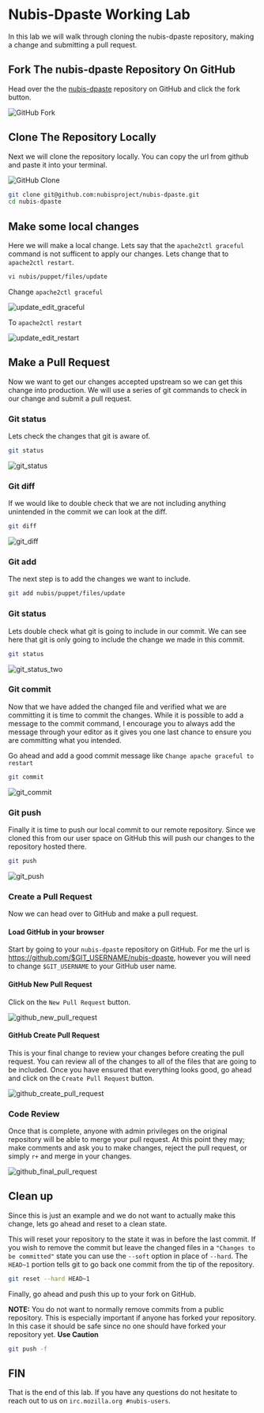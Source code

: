﻿# Nubis-Dpaste Working Lab
In this lab we will walk through cloning the nubis-dpaste repository, making a change and submitting a pull request.

## Fork The nubis-dpaste Repository On GitHub
Head over the the [nubis-dpaste](https://github.com/Nubisproject/nubis-dpaste) repository on GitHub and click the fork button.

![GitHub Fork](../media/labs/nubis-dpaste-lab/github_fork.png "GitHub Fork")

## Clone The Repository Locally
Next we will clone the repository locally. You can copy the url from github and paste it into your terminal.

![GitHub Clone](../media/labs/nubis-dpaste-lab/github_clone.png "GitHub Clone")

```bash
git clone git@github.com:nubisproject/nubis-dpaste.git
cd nubis-dpaste
```

## Make some local changes
Here we will make a local change. Lets say that the ```apache2ctl graceful``` command is not sufficent to apply our changes. Lets change that to ```apache2ctl restart```.

```bash
vi nubis/puppet/files/update
```

Change ```apache2ctl graceful```

![update_edit_graceful](../media/labs/nubis-dpaste-lab/update_edit_graceful.png "update_edit_graceful")

To ```apache2ctl restart```

![update_edit_restart](../media/labs/nubis-dpaste-lab/update_edit_restart.png "update_edit_restart")

## Make a Pull Request
Now we want to get our changes accepted upstream so we can get this change into production. We will use a series of git commands to check in our change and submit a pull request.

### Git status
Lets check the changes that git is aware of.

```bash
git status
```

![git_status](../media/labs/nubis-dpaste-lab/git_status.png "git_status")

### Git diff
If we would like to double check that we are not including anything unintended in the commit we can look at the diff.

```bash
git diff
```

![git_diff](../media/labs/nubis-dpaste-lab/git_diff.png "git_diff")

### Git add
The next step is to add the changes we want to include.

```bash
git add nubis/puppet/files/update
```

### Git status
Lets double check what git is going to include in our commit. We can see here that git is only going to include the change we made in this commit.

```bash
git status
```

![git_status_two](../media/labs/nubis-dpaste-lab/git_status_two.png "git_status_two")

### Git commit
Now that we have added the changed file and verified what we are committing it is time to commit the changes. While it is possible to add a message to the commit command, I encourage you to always add the message through your editor as it gives you one last chance to ensure you are committing what you intended.

Go ahead and add a good commit message like ```Change apache graceful to restart```
```bash
git commit
```

![git_commit](../media/labs/nubis-dpaste-lab/git_commit.png "git_commit")

### Git push
Finally it is time to push our local commit to our remote repository. Since we cloned this from our user space on GitHub this will push our changes to the repository hosted there.

```bash
git push
```

![git_push](../media/labs/nubis-dpaste-lab/git_push.png "git_push")

### Create a Pull Request
Now we can head over to GitHub and make a pull request.

#### Load GitHub in your browser
Start by going to your ```nubis-dpaste``` repository on GitHub. For me the url is https://github.com/$GIT_USERNAME/nubis-dpaste, however you will need to change ```$GIT_USERNAME``` to your GitHub user name.

#### GitHub New Pull Request
Click on the ```New Pull Request``` button.

![github_new_pull_request](../media/labs/nubis-dpaste-lab/github_new_pull_request.png "github_new_pull_request")

#### GitHub Create Pull Request
This is your final change to review your changes before creating the pull request. You can review all of the changes to all of the files that are going to be included. Once you have ensured that everything looks good, go ahead and click on the ```Create Pull Request``` button.

![github_create_pull_request](../media/labs/nubis-dpaste-lab/github_create_pull_request.png "github_create_pull_request")

### Code Review
Once that is complete, anyone with admin privileges on the original repository will be able to merge your pull request. At this point they may; make comments and ask you to make changes, reject the pull request, or simply ```r+``` and merge in your changes.

![github_final_pull_request](../media/labs/nubis-dpaste-lab/github_final_pull_request.png "github_final_pull_request")

## Clean up
Since this is just an example and we do not want to actually make this change, lets go ahead and reset to a clean state.

This will reset your repository to the state it was in before the last commit. If you wish to remove the commit but leave the changed files in a ```"Changes to be committed"``` state you can use the ```--soft``` option in place of ```--hard```. The ```HEAD~1``` portion tells git to go back one commit from the tip of the repository.

```bash
git reset --hard HEAD~1
```

Finally, go ahead and push this up to your fork on GitHub.

**NOTE:** You do not want to normally remove commits from a public repository. This is especially important if anyone has forked your repository. In this case it should be safe since no one should have forked your repository yet. **Use Caution**
```bash
git push -f
```

## FIN
That is the end of this lab. If you have any questions do not hesitate to reach out to us on ```irc.mozilla.org #nubis-users```.
